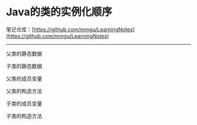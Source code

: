 # Java的类的实例化顺序

笔记仓库：[https://github.com/nnngu/LearningNotes](https://github.com/nnngu/LearningNotes)    

---

父类的静态数据

子类的静态数据

父类的成员变量

父类的构造方法

子类的成员变量

子类的构造方法

